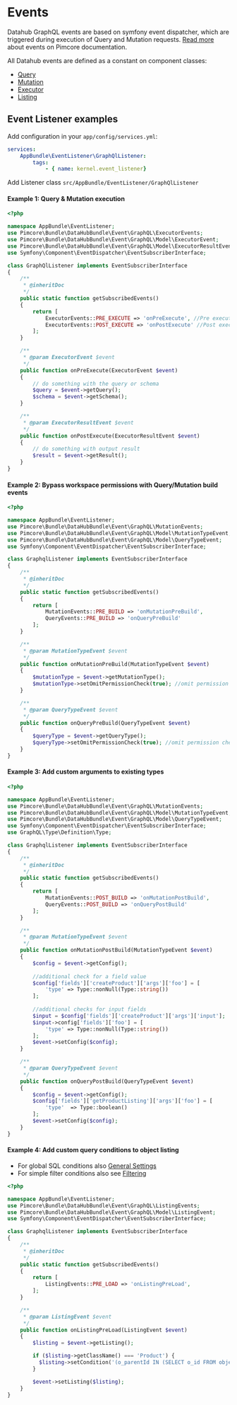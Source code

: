 # Events

Datahub GraphQL events are based on symfony event dispatcher, which are triggered during execution of Query and Mutation requests.
[Read more](https://github.com/pimcore/pimcore/blob/master/doc/Development_Documentation/20_Extending_Pimcore/11_Event_API_and_Event_Manager.md) about events on Pimcore documentation.

All Datahub events are defined as a constant on component classes:
- [Query](https://github.com/pimcore/data-hub/blob/master/src/Event/GraphQL/QueryEvents.php)
- [Mutation](https://github.com/pimcore/data-hub/blob/master/src/Event/GraphQL/MutationEvents.php)
- [Executor](https://github.com/pimcore/data-hub/blob/master/src/Event/GraphQL/ExecutorEvents.php)
- [Listing](https://github.com/pimcore/data-hub/blob/master/src/Event/GraphQL/ListingEvents.php)

## Event Listener examples

Add configuration in your `app/config/services.yml`:
```yml
services:
    AppBundle\EventListener\GraphQlListener:
        tags:
            - { name: kernel.event_listener}
```

Add Listener class `src/AppBundle/EventListener/GraphQlListener`

#### Example 1: Query & Mutation execution
```php
<?php

namespace AppBundle\EventListener;
use Pimcore\Bundle\DataHubBundle\Event\GraphQL\ExecutorEvents;
use Pimcore\Bundle\DataHubBundle\Event\GraphQL\Model\ExecutorEvent;
use Pimcore\Bundle\DataHubBundle\Event\GraphQL\Model\ExecutorResultEvent;
use Symfony\Component\EventDispatcher\EventSubscriberInterface;

class GraphQlListener implements EventSubscriberInterface
{
    /**
     * @inheritDoc
     */
    public static function getSubscribedEvents()
    {
        return [
            ExecutorEvents::PRE_EXECUTE => 'onPreExecute', //Pre execute on Query & Mutation
            ExecutorEvents::POST_EXECUTE => 'onPostExecute' //Post execute on Query & Mutation
        ];
    }

    /**
     * @param ExecutorEvent $event
     */
    public function onPreExecute(ExecutorEvent $event)
    {
        // do something with the query or schema
        $query = $event->getQuery();
        $schema = $event->getSchema();
    }

    /**
     * @param ExecutorResultEvent $event
     */
    public function onPostExecute(ExecutorResultEvent $event)
    {
        // do something with output result
        $result = $event->getResult();
    }
}

```

#### Example 2: Bypass workspace permissions with Query/Mutation build events
```php
<?php

namespace AppBundle\EventListener;
use Pimcore\Bundle\DataHubBundle\Event\GraphQL\MutationEvents;
use Pimcore\Bundle\DataHubBundle\Event\GraphQL\Model\MutationTypeEvent;
use Pimcore\Bundle\DataHubBundle\Event\GraphQL\Model\QueryTypeEvent;
use Symfony\Component\EventDispatcher\EventSubscriberInterface;

class GraphqlListener implements EventSubscriberInterface
{
    /**
     * @inheritDoc
     */
    public static function getSubscribedEvents()
    {
        return [
            MutationEvents::PRE_BUILD => 'onMutationPreBuild',
            QueryEvents::PRE_BUILD => 'onQueryPreBuild'
        ];
    }

    /**
     * @param MutationTypeEvent $event
     */
    public function onMutationPreBuild(MutationTypeEvent $event)
    {
        $mutationType = $event->getMutationType();
        $mutationType->setOmitPermissionCheck(true); //omit permission check for mutations
    }

    /**
     * @param QueryTypeEvent $event
     */
    public function onQueryPreBuild(QueryTypeEvent $event)
    {
        $queryType = $event->getQueryType();
        $queryType->setOmitPermissionCheck(true); //omit permission check for queries
    }
}

```

#### Example 3: Add custom arguments to existing types
```php
<?php

namespace AppBundle\EventListener;
use Pimcore\Bundle\DataHubBundle\Event\GraphQL\MutationEvents;
use Pimcore\Bundle\DataHubBundle\Event\GraphQL\Model\MutationTypeEvent;
use Pimcore\Bundle\DataHubBundle\Event\GraphQL\Model\QueryTypeEvent;
use Symfony\Component\EventDispatcher\EventSubscriberInterface;
use GraphQL\Type\Definition\Type;

class GraphqlListener implements EventSubscriberInterface
{
    /**
     * @inheritDoc
     */
    public static function getSubscribedEvents()
    {
        return [
            MutationEvents::POST_BUILD => 'onMutationPostBuild',
            QueryEvents::POST_BUILD => 'onQueryPostBuild'
        ];
    }

    /**
     * @param MutationTypeEvent $event
     */
    public function onMutationPostBuild(MutationTypeEvent $event)
    {
        $config = $event->getConfig();
        
        //additional check for a field value
        $config['fields']['createProduct']['args']['foo'] = [
            'type' => Type::nonNull(Type::string())
        ];
        
        //additional checks for input fields
        $input = $config['fields']['createProduct']['args']['input'];
        $input->config['fields']['foo'] = [
            'type' => Type::nonNull(Type::string())
        ];
        $event->setConfig($config);
    }

    /**
     * @param QueryTypeEvent $event
     */
    public function onQueryPostBuild(QueryTypeEvent $event)
    {
        $config = $event->getConfig();
        $config['fields']['getProductListing']['args']['foo'] = [
            'type'  => Type::boolean()
        ];
        $event->setConfig($config);
    }
}

```

#### Example 4: Add custom query conditions to object listing

- For global SQL conditions also [General Settings](https://github.com/pimcore/data-hub/blob/master/doc/graphl/General.md#general-settings)
- For simple filter conditions also see [Filtering](https://github.com/pimcore/data-hub/blob/master/doc/graphl/Filtering.md#request)

```php
<?php

namespace AppBundle\EventListener;
use Pimcore\Bundle\DataHubBundle\Event\GraphQL\ListingEvents;
use Pimcore\Bundle\DataHubBundle\Event\GraphQL\Model\ListingEvent;
use Symfony\Component\EventDispatcher\EventSubscriberInterface;

class GraphqlListener implements EventSubscriberInterface
{
    /**
     * @inheritDoc
     */
    public static function getSubscribedEvents()
    {
        return [
            ListingEvents::PRE_LOAD => 'onListingPreLoad',
        ];
    }

    /**
     * @param ListingEvent $event
     */
    public function onListingPreLoad(ListingEvent $event)
    {
        $listing = $event->getListing();

        if ($listing->getClassName() === 'Product') {
          $listing->setCondition('(o_parentId IN (SELECT o_id FROM objects WHERE o_type=\'object\') AND o_type = \'variant\')');
        }

        $event->setListing($listing);
    }
}

```

